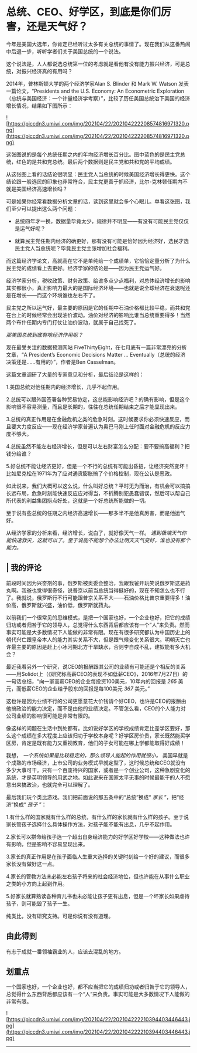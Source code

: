 # 总统、CEO、好学区，到底是你们厉害，还是天气好？

今年是美国大选年，你肯定已经听过太多有关总统的事情了。现在我们从这番热闹中后退一步，听听学者们关于美国总统的一个说法。

这个说法是，人人都说选总统第一位的考虑就是看他有没有能力振兴经济，可是总统，对振兴经济真的有用吗？

2014年，普林斯顿大学的两个经济学家Alan S. Blinder 和 Mark W. Watson 发表一篇论文，“Presidents and the U.S. Economy: An Econometric Exploration（总统与美国经济：一个计量经济学考察）”，比较了历任美国总统治下美国的经济增长情况，结果如下图所示：

![https://piccdn3.umiwi.com/img/202104/22/202104222208574816971320.png](https://piccdn3.umiwi.com/img/202104/22/202104222208574816971320.png)

这张图说的是每个总统任期之内的年均经济增长百分比。图中蓝色的是民主党总统，红色的是共和党总统。最后两个数据则是民主党和共和党的平均成绩。

从这张图上看的话结论很明显：民主党人当总统的时候美国经济增长得更快。这个结论跟一般选民的印象也非常符合，民主党更善于抓经济，比尔-克林顿任期内不就是美国经济高速增长吗？

可是如果你经常看数据分析文章的话，读到这里就会多个心眼儿。单看这张图，我们至少可以提出这么两个问题：

* 总统四年才一换，数据量毕竟太少，规律并不明显——有没有可能民主党仅仅是运气好呢？

* 就算民主党任期内经济的确更好，那有没有可能是恰好因为经济好，选民才选民主党人当总统呢？毕竟民主党主张增加社会福利。

而这篇经济学论文，高就高在它不是单纯给一个成绩单，它恰恰定量分析了为什么民主党的成绩看上去更好。经济学家的结论是——因为民主党运气好。

经济学家分析，税收政策、财务政策、给谁多点少点福利，对总体经济增长的影响其实都很小，真正影响力最大的是国际经济环境——也就是说全球经济在衰退呢还是在增长——而这个环境谁也左右不了。

民主党之所以运气好，最主要的原因是它的任期中石油价格都比较平稳，而共和党在台上的时候经常会出现油价波动。油价对经济的影响比谁当总统重要得多！当然两个布什任期内专门打仗让油价波动，就属于自己找死了。

 *那美国总统到底有啥经济作用呢？*

现在最受关注的数据预测网站 FiveThirtyEight，在七月底有一篇非常漂亮的分析文章，“A President’s Economic Decisions Matter … Eventually（总统的经济决策还是……有用的）”，作者是Ben Casselman。

这篇文章调研了大量的专家意见和分析，最后结论是这样的：

1.美国总统对他任期内的经济增长，几乎不起作用。

2.总统可以跟外国签署各种贸易协定，这总能影响经济吧？的确有影响，但是这个影响很不容易测量，而且是长期的，往往在总统任期结束之后才能显现出来。

3.总统的真正作用是在金融危机之类的危急时刻。这时候要求你必须快速反应，而且要大力度反应——现在经济学家普遍认为奥巴马刚上任时面对金融危机的反应力度不够大。

4.总统虽然不能左右经济增长，但是可以左右财富怎么分配：要不要搞高福利？把钱分给谁？

5.好总统不能让经济更好，但是一个不行的总统有可能出昏招，让经济突然变坏！比如尼克松在1971年为了应对通货膨胀搞了个价格控制，现在公认是恶政。

如此说来，我们大概可以这么说，什么叫好总统？平时无为而治，有机会可以搞搞长远布局，危急时刻能快速反应应对得当，不折腾别犯愚蠢错误，然后可以帮自己所代表的利益集团捞点好处，这就是一个好总统所能做的一切。

至于说有些总统的任期之内经济高速增长——那多半不是他真厉害，而是他运气好。

从经济学家的分析来看，经济增长，说白了，就好像天气一样。 *遇到极端天气你能快速救灾，这就可以了。至于说能不能想个办法让明天天气变好，谁也没有那个能力。*

## | 我的评论

前段时间因为兴奋剂的事，俄罗斯被奥委会整治，我跟我爸开玩笑说俄罗斯这是药丸啊。我爸也觉得很奇怪，说普京以前当总统当得挺好的，现在不知怎么也不行了。我就说，俄罗斯行不行可能跟普京关系不大——石油价格比普京重要得多！油价高，俄罗斯就兴盛，油价低，俄罗斯就药丸。

以前我们一个很常见的思维模式，是把一个国家也好，一个企业也好，把它的成绩归功或者归咎于它的领导人，总觉得什么东西背后都应该有一个“人”来负责。然而事实可能是大多数情况下人能做的非常有限。现在有很多研究都认为中国历史上的朝代兴亡跟皇帝本人的能力其实关系不大，但是跟气候变化关系很大。明朝灭亡也许最主要的原因是赶上小冰河期北方干旱缺水，否则李自成不乱，建奴能有多大机会？

最近我看另外一个研究，说CEO的报酬跟其公司的业绩有可能还是个相反的关系——用Solidot上（《研究称高薪CEO的表现不如低薪CEO》，2016年7月27日）的一句话总结，“向一家高薪CEO的企业每投资100美元，10年内的回报是 *265* 美元，而低薪CEO的企业给予股东的回报是每100美元 *367* 美元。”

这也许是因为业绩不行的公司更愿意花大价钱请个好CEO，也许是CEO的报酬由他搞政治的能力决定，而不是由他的业绩决定。不管怎么看，CEO的个人能力对公司业绩的影响很可能是非常有限的。

像这样的问题在生活中到处都有。比如说好学区的学校成绩肯定比差学区要好，那么这个成绩在多大程度上应该归功于学校本身呢？好学区房价贵，家长既然能买学区房，肯定是既有能力又重视教育，他们的子女可能在哪上学都能取得好成绩！

我想， *一个系统如果是比较稳定的，那么领导人能起的作用就很小。* 美国早就是个成熟的市场经济，上市公司的业务模式早就定型了，这时候总统和CEO就没有多少大事可干。只有一个百废待兴的国家，或者是一个创业公司，这种急剧变化的系统，才是英明领导的用武之地。如此说来在国家太平无事的时候最能干的人不愿意出来搞政治，也就完全可以理解了。

最后我们玩个类比游戏。我们把前面说的那五条中的“总统”换成“ *家长* ”，把“经济”换成“ *孩子* ”：

1.有什么样的国家就有什么样的总统，有什么样的家长就有什么样的孩子。至于说家长管孩子选择什么具体操作方法，对孩子能不能有出息，几乎不起作用。

2.家长可以拼命给孩子选一个超出自身经济能力的好学区好学校——这种做法也许有影响，但是影响不容易显现出来。

3.家长的真正作用是在孩子面临人生重大选择的关键时刻给一个好的建议，而很多家长没有做好这一点。

4.家长的管教方法未必能左右孩子将来的社会经济地位，但也许能在从事什么职业之类的小方向上起到作用。

5.好家长就算熟读各种育儿书也未必能让孩子更有出息，但是一个坏家长如果虐待孩子，则可能毁了孩子一生。

纯类比，没有研究支持。可是你说有没有道理。

## 由此得到

有志于成就一番领袖霸业的人，应该去混乱的地方。

## 划重点

一个国家也好，一个企业也好，都不应当把它的成绩归功或者归咎于它的领导人，总觉得什么东西背后都应该有一个“人”来负责。事实可能是大多数情况下人能做的非常有限。

![https://piccdn3.umiwi.com/img/202104/22/202104222210394403446443.jpg](https://piccdn3.umiwi.com/img/202104/22/202104222210394403446443.jpg)

---
